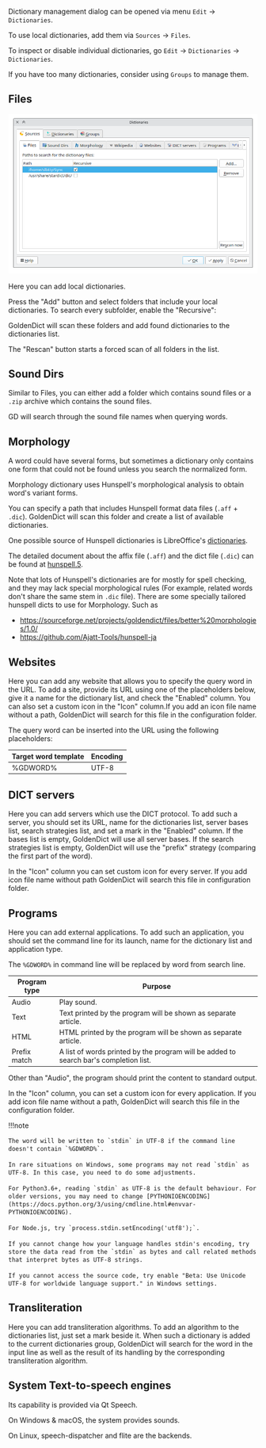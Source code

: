 Dictionary management dialog can be opened via menu `Edit` -> `Dictionaries`.

To use local dictionaries, add them via `Sources` -> `Files`.

To inspect or disable individual dictionaries, go `Edit` -> `Dictionaries` -> `Dictionaries`.

If you have too many dictionaries, consider using `Groups` to manage them.

## Files

![Dict File Tab](img/dict_file_tab.webp)


Here you can add local dictionaries.

Press the "Add" button and select folders that include your local dictionaries. To search every subfolder, enable the "Recursive":

GoldenDict will scan these folders and add found dictionaries to the dictionaries list.

The "Rescan" button starts a forced scan of all folders in the list.


## Sound Dirs

Similar to Files, you can either add a folder which contains sound files or a `.zip` archive which contains the sound files.

GD will search through the sound file names when querying words.

## Morphology

A word could have several forms, but sometimes a dictionary only contains one form that could not be found unless you search the normalized form.

Morphology dictionary uses Hunspell's morphological analysis to obtain word's variant forms.

You can specify a path that includes Hunspell format data files (`.aff` + `.dic`). GoldenDict will scan this folder and create a list of available dictionaries.

One possible source of Hunspell dictionaries is LibreOffice's [dictionaries](https://github.com/LibreOffice/dictionaries).

The detailed document about the affix file (`.aff`) and the dict file (`.dic`) can be found at [hunspell.5](https://man.archlinux.org/man/hunspell.5.en).

Note that lots of Hunspell's dictionaries are for mostly for spell checking, and they may lack special morphological rules (For example, related words don't share the same stem in `.dic` file).
There are some specially tailored hunspell dicts to use for Morphology. Such as

* <https://sourceforge.net/projects/goldendict/files/better%20morphologies/1.0/>
* <https://github.com/Ajatt-Tools/hunspell-ja>

## Websites

Here you can add any website that allows you to specify the query word in the URL. To add a site, provide its URL using one of the placeholders below, give it a name for the dictionary list, and check the "Enabled" column. You can also set a custom icon in the "Icon" column.If you add an icon file name without a path, GoldenDict will search for this file in the configuration folder.

The query word can be inserted into the URL using the following placeholders:

| Target word template   | Encoding                                |
|------------------------|-----------------------------------------|
| %GDWORD%               | UTF-8                                   |


## DICT servers

Here you can add servers which use the DICT protocol. To add such a server, you should set its URL, name for the dictionaries list, server bases list, search strategies list, and set a mark in the "Enabled" column. If the bases list is empty, GoldenDict will use all server bases. If the search strategies list is empty, GoldenDict will use the "prefix" strategy (comparing the first part of the word).

In the "Icon" column you can set custom icon for every server. If you add icon file name without path GoldenDict will search this file in configuration folder.

## Programs

Here you can add external applications. To add such an application, you should set the command line for its launch, name for the dictionary list and application type.

The `%GDWORD%` in command line will be replaced by word from search line.


| Program type | Purpose                                                                               |
|--------------|---------------------------------------------------------------------------------------|
| Audio        | Play sound.                                                                           |
| Text         | Text printed by the program will be shown as separate article.                        |
| HTML         | HTML printed by the program will be shown as separate article.                        |
| Prefix match | A list of words printed by the program will be added to search bar's completion list. |

Other than "Audio", the program should print the content to standard output.

In the "Icon" column, you can set a custom icon for every application. If you add icon file name without a path, GoldenDict will search this file in the configuration folder.

!!!note 

    The word will be written to `stdin` in UTF-8 if the command line doesn't contain `%GDWORD%`.

    In rare situations on Windows, some programs may not read `stdin` as UTF-8. In this case, you need to do some adjustments.
    
    For Python3.6+, reading `stdin` as UTF-8 is the default behaviour. For older versions, you may need to change [PYTHONIOENCODING](https://docs.python.org/3/using/cmdline.html#envvar-PYTHONIOENCODING).

    For Node.js, try `process.stdin.setEncoding('utf8');`.

    If you cannot change how your language handles stdin's encoding, try store the data read from the `stdin` as bytes and call related methods that interpret bytes as UTF-8 strings.

    If you cannot access the source code, try enable "Beta: Use Unicode UTF-8 for worldwide language support." in Windows settings.

## Transliteration

Here you can add transliteration algorithms. To add an algorithm to the dictionaries list, just set a mark beside it. When such a dictionary is added to the current dictionaries group, GoldenDict will search for the word in the input line as well as the result of its handling by the corresponding transliteration algorithm.

## System Text-to-speech engines

Its capability is provided via Qt Speech.

On Windows & macOS, the system provides sounds.

On Linux, speech-dispatcher and flite are the backends.